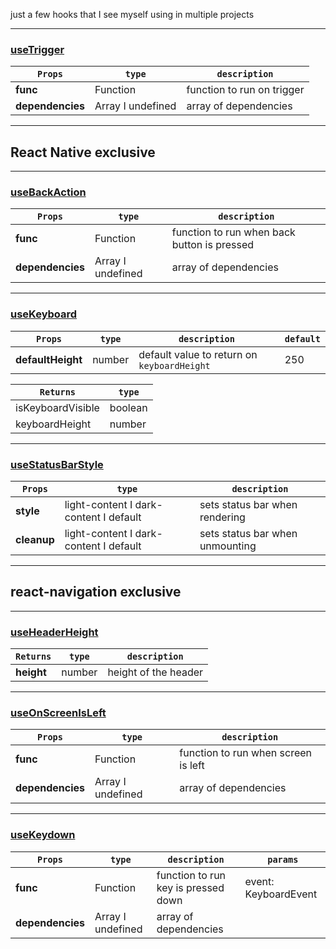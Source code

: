 just a few hooks that I see myself using in multiple projects

---

### [useTrigger](https://gist.github.com/itispx/235dcde8f4af197ef3b3ee279b3d34a5)

| `Props`          | `type`            | `description`              |
| ---------------- | ----------------- | -------------------------- |
| **func**         | Function          | function to run on trigger |
| **dependencies** | Array I undefined | array of dependencies      |

---

## React Native exclusive

---

### [useBackAction](https://gist.github.com/itispx/3da47bdc8d3a775af9fc3a494638befb)

| `Props`          | `type`            | `description`                               |
| ---------------- | ----------------- | ------------------------------------------- |
| **func**         | Function          | function to run when back button is pressed |
| **dependencies** | Array I undefined | array of dependencies                       |

---

### [useKeyboard](https://gist.github.com/itispx/7cc2d7a8d73d2bf35ff848381e512688)

| `Props`           | `type` | `description`                               | `default` |
| ----------------- | ------ | ------------------------------------------- | --------- |
| **defaultHeight** | number | default value to return on `keyboardHeight` | 250       |

| `Returns`         | `type`  |
| ----------------- | ------- |
| isKeyboardVisible | boolean |
| keyboardHeight    | number  |

---

### [useStatusBarStyle](https://gist.github.com/itispx/2f4c0e120dfc494e89618445933f9536)

| `Props`     | `type`                                 | `description`                   |
| ----------- | -------------------------------------- | ------------------------------- |
| **style**   | light-content I dark-content I default | sets status bar when rendering  |
| **cleanup** | light-content I dark-content I default | sets status bar when unmounting |

---

## react-navigation exclusive

---

### [useHeaderHeight](https://gist.github.com/itispx/37e3cc2df0ffdb2835e774c1f51992d7)

| `Returns`  | `type` | `description`        |
| ---------- | ------ | -------------------- |
| **height** | number | height of the header |

---

### [useOnScreenIsLeft](https://gist.github.com/itispx/a89b3602a098cad8a294d252d99a44cc)

| `Props`          | `type`            | `description`                       |
| ---------------- | ----------------- | ----------------------------------- |
| **func**         | Function          | function to run when screen is left |
| **dependencies** | Array I undefined | array of dependencies               |

---

### [useKeydown](https://gist.github.com/itispx/b9466e3cce8263a49e5b02a62e81b9be)

| `Props`          | `type`            | `description`                       | `params`             |
| ---------------- | ----------------- | ----------------------------------- | -------------------- |
| **func**         | Function          | function to run key is pressed down | event: KeyboardEvent |
| **dependencies** | Array I undefined | array of dependencies               |


